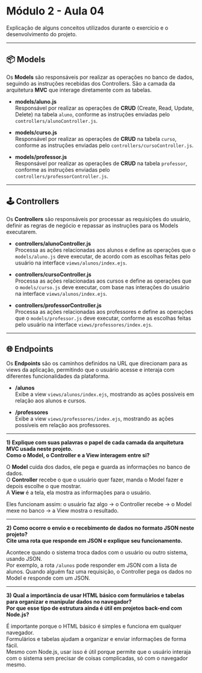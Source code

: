 # Módulo 2 - Aula 04

Explicação de alguns conceitos utilizados durante o exercício e o desenvolvimento do projeto.

---

## 📦 Models

Os **Models** são responsáveis por realizar as operações no banco de dados, seguindo as instruções recebidas dos Controllers. São a camada da arquitetura **MVC** que interage diretamente com as tabelas.

- **models/aluno.js**  
  Responsável por realizar as operações de **CRUD** (Create, Read, Update, Delete) na tabela `aluno`, conforme as instruções enviadas pelo `controllers/alunoController.js`.

- **models/curso.js**  
  Responsável por realizar as operações de **CRUD** na tabela `curso`, conforme as instruções enviadas pelo `controllers/cursoController.js`.

- **models/professor.js**  
  Responsável por realizar as operações de **CRUD** na tabela `professor`, conforme as instruções enviadas pelo `controllers/professorController.js`.

---

## 🕹️ Controllers

Os **Controllers** são responsáveis por processar as requisições do usuário, definir as regras de negócio e repassar as instruções para os Models executarem.

- **controllers/alunoController.js**  
  Processa as ações relacionadas aos alunos e define as operações que o `models/aluno.js` deve executar, de acordo com as escolhas feitas pelo usuário na interface `views/alunos/index.ejs`.

- **controllers/cursoController.js**  
  Processa as ações relacionadas aos cursos e define as operações que o `models/curso.js` deve executar, com base nas interações do usuário na interface `views/alunos/index.ejs`.

- **controllers/professorController.js**  
  Processa as ações relacionadas aos professores e define as operações que o `models/professor.js` deve executar, conforme as escolhas feitas pelo usuário na interface `views/professores/index.ejs`.

---

## 🌐 Endpoints

Os **Endpoints** são os caminhos definidos na URL que direcionam para as views da aplicação, permitindo que o usuário acesse e interaja com diferentes funcionalidades da plataforma.

- **/alunos**  
  Exibe a view `views/alunos/index.ejs`, mostrando as ações possíveis em relação aos alunos e cursos.

- **/professores**  
  Exibe a view `views/professores/index.ejs`, mostrando as ações possíveis em relação aos professores.


---

**1) Explique com suas palavras o papel de cada camada da arquitetura MVC usada neste projeto.  
Como o Model, o Controller e a View interagem entre si?**

O **Model** cuida dos dados, ele pega e guarda as informações no banco de dados.  
O **Controller** recebe o que o usuário quer fazer, manda o Model fazer e depois escolhe o que mostrar.  
A **View** é a tela, ela mostra as informações para o usuário.

Eles funcionam assim: o usuário faz algo → o Controller recebe → o Model mexe no banco → a View mostra o resultado.

---

**2) Como ocorre o envio e o recebimento de dados no formato JSON neste projeto?  
Cite uma rota que responde em JSON e explique seu funcionamento.**

Acontece quando o sistema troca dados com o usuário ou outro sistema, usando JSON.  
Por exemplo, a rota `/alunos` pode responder em JSON com a lista de alunos. Quando alguém faz uma requisição, o Controller pega os dados no Model e responde com um JSON.

---

**3) Qual a importância de usar HTML básico com formulários e tabelas para organizar e manipular dados no navegador?  
Por que esse tipo de estrutura ainda é útil em projetos back-end com Node.js?**

É importante porque o HTML básico é simples e funciona em qualquer navegador.  
Formulários e tabelas ajudam a organizar e enviar informações de forma fácil.  
Mesmo com Node.js, usar isso é útil porque permite que o usuário interaja com o sistema sem precisar de coisas complicadas, só com o navegador mesmo.
